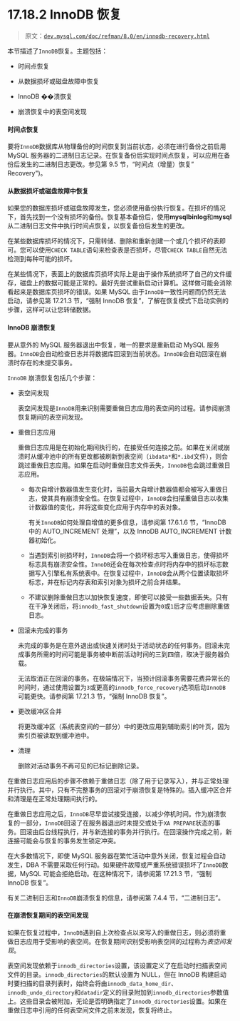 # 17.18.2 InnoDB 恢复

> 原文：[`dev.mysql.com/doc/refman/8.0/en/innodb-recovery.html`](https://dev.mysql.com/doc/refman/8.0/en/innodb-recovery.html)

本节描述了`InnoDB`恢复。主题包括：

+   时间点恢复

+   从数据损坏或磁盘故障中恢复

+   InnoDB ��溃恢复

+   崩溃恢复中的表空间发现

#### 时间点恢复

要将`InnoDB`数据库从物理备份的时间恢复到当前状态，必须在进行备份之前启用 MySQL 服务器的二进制日志记录。在恢复备份后实现时间点恢复，可以应用在备份后发生的二进制日志更改。参见第 9.5 节，“时间点（增量）恢复” Recovery")。

#### 从数据损坏或磁盘故障中恢复

如果您的数据库损坏或磁盘故障发生，您必须使用备份执行恢复。在损坏的情况下，首先找到一个没有损坏的备份。恢复基本备份后，使用**mysqlbinlog**和**mysql**从二进制日志文件中执行时间点恢复，以恢复备份后发生的更改。

在某些数据库损坏的情况下，只需转储、删除和重新创建一个或几个损坏的表即可。您可以使用`CHECK TABLE`语句来检查表是否损坏，尽管`CHECK TABLE`自然无法检测到每种可能的损坏。

在某些情况下，表面上的数据库页损坏实际上是由于操作系统损坏了自己的文件缓存，磁盘上的数据可能是正常的。最好先尝试重新启动计算机。这样做可能会消除看起来是数据库页损坏的错误。如果 MySQL 由于`InnoDB`一致性问题而仍然无法启动，请参见第 17.21.3 节，“强制 InnoDB 恢复”，了解在恢复模式下启动实例的步骤，这样可以让您转储数据。

#### InnoDB 崩溃恢复

要从意外的 MySQL 服务器退出中恢复，唯一的要求是重新启动 MySQL 服务器。`InnoDB`会自动检查日志并将数据库回滚到当前状态。`InnoDB`会自动回滚在崩溃时存在的未提交事务。

`InnoDB` 崩溃恢复包括几个步骤：

+   表空间发现

    表空间发现是`InnoDB`用来识别需要重做日志应用的表空间的过程。请参阅崩溃恢复期间的表空间发现。

+   重做日志应用

    重做日志应用是在初始化期间执行的，在接受任何连接之前。如果在关闭或崩溃时从缓冲池中的所有更改都被刷新到表空间（`ibdata*`和`*.ibd`文件），则会跳过重做日志应用。如果在启动时重做日志文件丢失，`InnoDB`也会跳过重做日志应用。

    +   每次自增计数器值发生变化时，当前最大自增计数器值都会被写入重做日志，使其具有崩溃安全性。在恢复过程中，`InnoDB`会扫描重做日志以收集计数器值的变化，并将这些变化应用于内存中的表对象。

        有关`InnoDB`如何处理自增值的更多信息，请参阅第 17.6.1.6 节，“InnoDB 中的 AUTO_INCREMENT 处理”，以及 InnoDB AUTO_INCREMENT 计数器初始化。

    +   当遇到索引树损坏时，`InnoDB`会将一个损坏标志写入重做日志，使得损坏标志具有崩溃安全性。`InnoDB`还会在每次检查点时将内存中的损坏标志数据写入引擎私有系统表中。在恢复过程中，`InnoDB`会从两个位置读取损坏标志，并在标记内存表和索引对象为损坏之前合并结果。

    +   不建议删除重做日志以加快恢复速度，即使可以接受一些数据丢失。只有在干净关闭后，将`innodb_fast_shutdown`设置为`0`或`1`后才应考虑删除重做日志。

+   回滚未完成的事务

    未完成的事务是在意外退出或快速关闭时处于活动状态的任何事务。回滚未完成事务所需的时间可能是事务被中断前活动时间的三到四倍，取决于服务器负载。

    无法取消正在回滚的事务。在极端情况下，当预计回滚事务需要花费异常长的时间时，通过使用设置为`3`或更高的`innodb_force_recovery`选项启动`InnoDB`可能更快。请参阅第 17.21.3 节，“强制 InnoDB 恢复”。

+   更改缓冲区合并

    将更改缓冲区（系统表空间的一部分）中的更改应用到辅助索引的叶页，因为索引页被读取到缓冲池中。

+   清理

    删除对活动事务不再可见的已标记删除记录。

在重做日志应用后的步骤不依赖于重做日志（除了用于记录写入），并与正常处理并行执行。其中，只有不完整事务的回滚对于崩溃恢复是特殊的。插入缓冲区合并和清理是在正常处理期间执行的。

在重做日志应用之后，`InnoDB`尽早尝试接受连接，以减少停机时间。作为崩溃恢复的一部分，`InnoDB`回滚了在服务器退出时未提交或处于`XA PREPARE`状态的事务。回滚由后台线程执行，并与新连接的事务并行执行。在回滚操作完成之前，新连接可能会与恢复的事务发生锁定冲突。

在大多数情况下，即使 MySQL 服务器在繁忙活动中意外关闭，恢复过程会自动发生，DBA 不需要采取任何行动。如果硬件故障或严重系统错误损坏了`InnoDB`数据，MySQL 可能会拒绝启动。在这种情况下，请参阅第 17.21.3 节，“强制 InnoDB 恢复”。

有关二进制日志和`InnoDB`崩溃恢复的信息，请参阅第 7.4.4 节，“二进制日志”。

#### 在崩溃恢复期间的表空间发现

如果在恢复过程中，`InnoDB`遇到自上次检查点以来写入的重做日志，则必须将重做日志应用于受影响的表空间。在恢复期间识别受影响表空间的过程称为*表空间发现*。

表空间发现依赖于`innodb_directories`设置，该设置定义了在启动时扫描表空间文件的目录。`innodb_directories`的默认设置为 NULL，但在 InnoDB 构建启动时要扫描的目录列表时，始终会将由`innodb_data_home_dir`、`innodb_undo_directory`和`datadir`定义的目录附加到`innodb_directories`参数值上。这些目录会被附加，无论是否明确指定了`innodb_directories`设置。如果在重做日志中引用的任何表空间文件之前未发现，恢复将终止。
